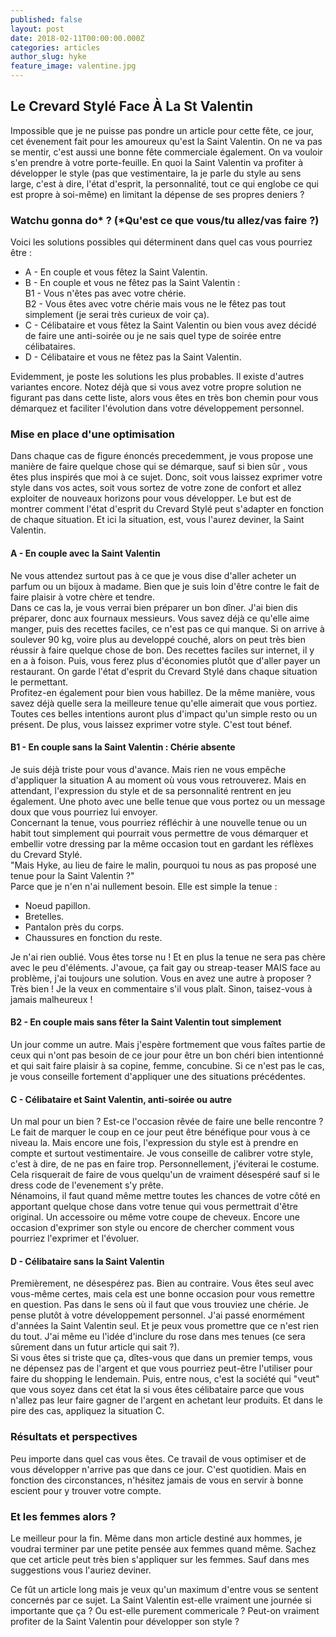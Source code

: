 ```yaml
---
published: false
layout: post
date: 2018-02-11T00:00:00.000Z
categories: articles
author_slug: hyke
feature_image: valentine.jpg
---
```

## Le Crevard Stylé Face À La St Valentin

Impossible que je ne puisse pas pondre un article pour cette fête, ce jour, cet évenement fait pour les amoureux qu'est la Saint Valentin. On ne va pas se mentir, c'est aussi une bonne fête commerciale également. On va vouloir s'en prendre à votre porte-feuille. En quoi la Saint Valentin va profiter à développer le style (pas que vestimentaire, la je parle du style au sens large, c'est à dire, l'état d'esprit, la personnalité, tout ce qui englobe ce qui est propre à soi-même) en limitant la dépense de ses propres deniers ?

### Watchu gonna do* ? (*Qu'est ce que vous/tu allez/vas faire ?)

Voici les solutions possibles qui déterminent dans quel cas vous pourriez être :

* A - En couple et vous fêtez la Saint Valentin.
* B - En couple et vous ne fêtez pas la Saint Valentin :  
B1 - Vous n'êtes pas avec votre chérie.  
B2 - Vous êtes avec votre chérie mais vous ne le fêtez pas tout simplement (je serai très curieux de voir ça).  
* C - Célibataire et vous fêtez la Saint Valentin ou bien vous avez décidé de faire une anti-soirée ou je ne sais quel type de soirée entre célibataires.
* D - Célibataire et vous ne fêtez pas la Saint Valentin.

Evidemment, je poste les solutions les plus probables. Il existe d'autres variantes encore. Notez déjà que si vous avez votre propre solution ne figurant pas dans cette liste, alors vous êtes en très bon chemin pour vous démarquez et faciliter l'évolution dans votre développement personnel.

### Mise en place d'une optimisation

Dans chaque cas de figure énoncés precedemment, je vous propose une manière de faire quelque chose qui se démarque, sauf si bien sûr , vous êtes plus inspirés que moi à ce sujet. Donc, soit vous laissez exprimer votre style dans vos actes, soit vous sortez de votre zone de confort et allez exploiter de nouveaux horizons pour vous développer. Le but est de montrer comment l'état d'esprit du Crevard Stylé peut s'adapter en fonction de chaque situation. Et ici la situation, est, vous l'aurez deviner, la Saint Valentin.

#### A - En couple avec la Saint Valentin

Ne vous attendez surtout pas à ce que je vous dise d'aller acheter un parfum ou un bijoux à madame. Bien que je suis loin d'être contre le fait de faire plaisir à votre chère et tendre.  
Dans ce cas la, je vous verrai bien préparer un bon dîner. J'ai bien dis préparer, donc aux fournaux messieurs. Vous savez déjà ce qu'elle aime manger, puis des recettes faciles, ce n'est pas ce qui manque. Si on arrive à soulever 90 kg, voire plus au developpé couché, alors on peut très bien réussir à faire quelque chose de bon. Des recettes faciles sur internet, il y en a à foison. Puis, vous ferez plus d'économies plutôt que d'aller payer un restaurant. On garde l'état d'esprit du Crevard Stylé dans chaque situation le permettant.  
Profitez-en également pour bien vous habillez. De la même manière, vous savez déjà quelle sera la meilleure tenue qu'elle aimerait que vous portiez.  
Toutes ces belles intentions auront plus d'impact qu'un simple resto ou un présent. De plus, vous laissez exprimer votre style. C'est tout bénef.

#### B1 - En couple sans la Saint Valentin : Chérie absente 

Je suis déjà triste pour vous d'avance. Mais rien ne vous empêche d'appliquer la situation A au moment où vous vous retrouverez. Mais en attendant, l'expression du style et de sa personnalité rentrent en jeu également. Une photo avec une belle tenue que vous portez ou un message doux que vous pourriez lui envoyer.  
Concernant la tenue, vous pourriez réfléchir à une nouvelle tenue ou un habit tout simplement qui pourrait vous permettre de vous démarquer et embellir votre dressing par la même occasion tout en gardant les réflèxes du Crevard Stylé.  
"Mais Hyke, au lieu de faire le malin, pourquoi tu nous as pas proposé une tenue pour la Saint Valentin ?"  
Parce que je n'en n'ai nullement besoin. Elle est simple la tenue :  
* Noeud papillon.
* Bretelles.
* Pantalon près du corps.
* Chaussures en fonction du reste.

Je n'ai rien oublié. Vous êtes torse nu ! Et en plus la tenue ne sera pas chère avec le peu d'éléments. J'avoue, ça fait gay ou streap-teaser MAIS face au problème, j'ai toujours une solution. Vous en avez une autre à proposer ? Très bien ! Je la veux en commentaire s'il vous plaît. Sinon, taisez-vous à jamais malheureux !

#### B2 - En couple mais sans fêter la Saint Valentin tout simplement

Un jour comme un autre. Mais j'espère fortmement que vous faîtes partie de ceux qui n'ont pas besoin de ce jour pour être un bon chéri bien intentionné et qui sait faire plaisir à sa copine, femme, concubine. Si ce n'est pas le cas, je vous conseille fortement d'appliquer une des situations précédentes.

#### C - Célibataire et Saint Valentin, anti-soirée ou autre

Un mal pour un bien ? Est-ce l'occasion rêvée de faire une belle rencontre ? Le fait de marquer le coup en ce jour peut être bénéfique pour vous à ce niveau la. Mais encore une fois, l'expression du style est à prendre en compte et surtout vestimentaire. Je vous conseille de calibrer votre style, c'est à dire, de ne pas en faire trop. Personnellement, j'éviterai le costume. Cela risquerait de faire de vous quelqu'un de vraiment désespéré sauf si le dress code de l'evenement s'y prête.  
Nénamoins, il faut quand même mettre toutes les chances de votre côté en apportant quelque chose dans votre tenue qui vous permettrait d'être original. Un accessoire ou même votre coupe de cheveux. Encore une occasion d'exprimer son style ou encore de chercher comment vous pourriez l'exprimer et l'évoluer.

#### D - Célibataire sans la Saint Valentin

Premièrement, ne désespérez pas. Bien au contraire. Vous êtes seul avec vous-même certes, mais cela est une bonne occasion pour vous remettre en question. Pas dans le sens où il faut que vous trouviez une chérie. Je pense plutôt à votre développement personnel. J'ai passé enormément d'années la Saint Valentin seul. Et je peux vous promettre que ce n'est rien du tout. J'ai même eu l'idée d'inclure du rose dans mes tenues (ce sera sûrement dans un futur article qui sait ?).  
Si vous êtes si triste que ça, dîtes-vous que dans un premier temps, vous ne dépensez pas de l'argent et que vous pourriez peut-être l'utiliser pour faire du shopping le lendemain. Puis, entre nous, c'est la société qui "veut" que vous soyez dans cet état la si vous êtes célibataire parce que vous n'allez pas leur faire gagner de l'argent en achetant leur produits. Et dans le pire des cas, appliquez la situation C.

### Résultats et perspectives

Peu importe dans quel cas vous êtes. Ce travail de vous optimiser et de vous développer n'arrive pas que dans ce jour. C'est quotidien. Mais en fonction des circonstances, n'hésitez jamais de vous en servir à bonne escient pour y trouver votre compte.

### Et les femmes alors ?

Le meilleur pour la fin. Même dans mon article destiné aux hommes, je voudrai terminer par une petite pensée aux femmes quand même. Sachez que cet article peut très bien s'appliquer sur les femmes. Sauf dans mes suggestions vous l'auriez deviner.

Ce fût un article long mais je veux qu'un maximum d'entre vous se sentent concernés par ce sujet. La Saint Valentin est-elle vraiment une journée si importante que ça ? Ou est-elle purement commericale ? Peut-on vraiment profiter de la Saint Valentin pour développer son style ?